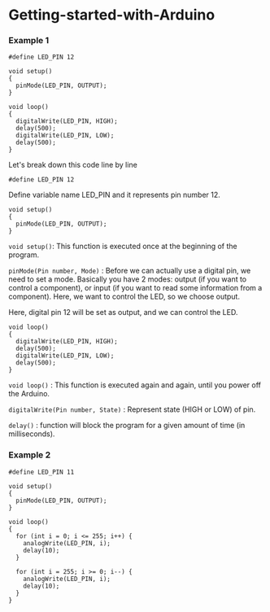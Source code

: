 # Getting-started-with-Arduino

### Example 1
```     
#define LED_PIN 12

void setup()
{
  pinMode(LED_PIN, OUTPUT);
}

void loop()
{
  digitalWrite(LED_PIN, HIGH);
  delay(500);
  digitalWrite(LED_PIN, LOW);
  delay(500); 
}
```       
Let's break down this code line by line

`#define LED_PIN 12` 

Define variable name LED_PIN and it represents pin number 12.

```
void setup()
{
  pinMode(LED_PIN, OUTPUT);
}
```
 `void setup()`: This function is executed once at the beginning of the program.
 
 `pinMode(Pin number, Mode)` : Before we can actually use a digital pin, we need to set a mode. Basically you have 2 modes: output (if you want to control a component), or input (if you want to read some information from a component). Here, we want to control the LED, so we choose output.

Here, digital pin 12 will be set as output, and we can control the LED.
```
void loop()
{
  digitalWrite(LED_PIN, HIGH);
  delay(500);
  digitalWrite(LED_PIN, LOW);
  delay(500); 
}
```
`void loop()` : This function is executed again and again, until you power off the Arduino.

`digitalWrite(Pin number, State)` : Represent state (HIGH or LOW) of pin.

`delay()` : function will block the program for a given amount of time (in milliseconds).

### Example 2
```
#define LED_PIN 11

void setup()
{
  pinMode(LED_PIN, OUTPUT);
}

void loop()
{
  for (int i = 0; i <= 255; i++) {
    analogWrite(LED_PIN, i);
    delay(10);
  }
  
  for (int i = 255; i >= 0; i--) {
    analogWrite(LED_PIN, i);
    delay(10);
  }
}
```
